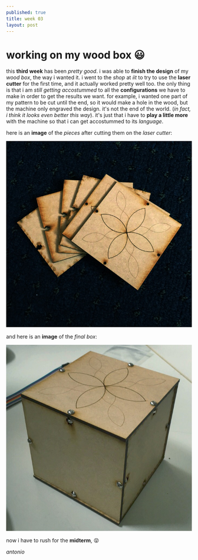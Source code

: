 ```yaml
---
published: true
title: week 03
layout: post
---
```

# working on my wood box 😃

this **third week** has been *pretty good*. i was able to **finish the design** of my *wood box*, the way i wanted it. i went to the *shop* at *iit* to try to use the **laser cutter** for the first time, and it actually worked pretty well too. the only thing is that i am *still getting accostummed* to all the **configurations** we have to make in order to get the results we want. for example, i wanted one part of my pattern to be cut until the end, so it would make a hole in the wood, but the machine only engraved the design. it's not the end of the world. (*in fact, i think it looks even better this way*). it's just that i have to **play a little more** with the machine so that i can get accostummed to its *language*.

here is an **image** of the *pieces* after cutting them on the *laser cutter*:

![Pieces of My Wood Box](https://raw.githubusercontent.com/jorgeuntd/jorgeuntd.github.io/master/images/wood_box_laser_cut.JPG)

and here is an **image** of the *final box*:

![Final Wood Box](https://github.com/jorgeuntd/jorgeuntd.github.io/blob/master/images/wood_box_finished.JPG?raw=true)

now i have to rush for the **midterm**, 😝

*antonio*
